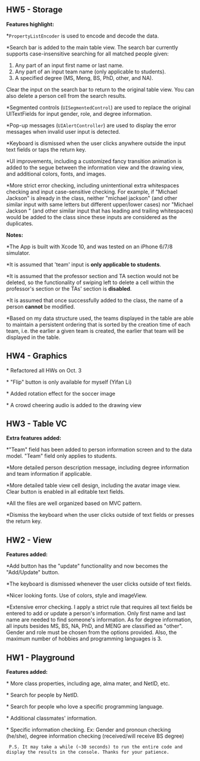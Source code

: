 ## HW5 - Storage

**Features highlight:**

\*`PropertyListEncoder` is used to encode and decode the data.

\*Search bar is added to the main table view. The search bar currently supports case-insensitive searching for all matched people given: 
1. Any part of an input first name or last name. 
2. Any part of an input team name (only applicable to students). 
3. A specified degree (MS, Meng, BS, PhD, other, and NA). 

Clear the input on the search bar to return to the original table view. You can also delete a person cell from the search results.

\*Segmented controls (`UISegmentedControl`) are used to replace the original UITextFields for input gender, role, and degree information.

\*Pop-up messages (`UIAlertController`) are used to display the error messages when invalid user input is detected.

\*Keyboard is dismissed when the user clicks anywhere outside the input text fields or taps the return key.

\*UI improvements, including a customized fancy transition animation is added to the segue between the information view and the drawing view, and additional colors, fonts, and images.

\*More strict error checking, including unintentional extra whitespaces checking and input case-sensitive checking. For example, if "Michael Jackson" is already in the class, neither "michael jackson" (and other similar input with same letters but different upper/lower cases) nor "Michael Jackson     " (and other similar input that has leading and trailing whitespaces) would be added to the class since these inputs are considered as the duplicates.

**Notes:**

\*The App is built with Xcode 10, and was tested on an iPhone 6/7/8 simulator.

\*It is assumed that 'team' input is **only applicable to students**. 

\*It is assumed that the professor section and TA section would not be deleted, so the functionality of swiping left to delete a cell within the professor's section or the TAs' section is **disabled**.

\*It is assumed that once successfully added to the class, the name of a person **cannot** be modified.

\*Based on my data structure used, the teams displayed in the table are able to maintain a persistent ordering that is sorted by the creation time of each team, i.e. the earlier a given team is created, the earlier that team will be displayed in the table.




## HW4 - Graphics

\* Refactored all HWs on Oct. 3

\* "Flip" button is only available for myself (Yifan Li)

\* Added rotation effect for the soccer image

\* A crowd cheering audio is added to the drawing view 




## HW3 - Table VC

**Extra features added:**

\*"Team" field has been added to person information screen and to the data model. "Team" field only applies to students.

\*More detailed person description message, including degree information and team information if applicable.

\*More detailed table view cell design, including the avatar image view. Clear button is enabled in all editable text fields.

\*All the files are well organized based on MVC pattern.

\*Dismiss the keyboard when the user clicks outside of text fields or presses the return key.





## HW2 - View

**Features added:**

\*Add button has the "update" functionality and now becomes the "Add/Update" button.

\*The keyboard is dismissed whenever the user clicks outside of text fields.

\*Nicer looking fonts. Use of colors, style and imageView.

\*Extensive error checking. I apply a strict rule that requires all text fields be entered to add or update a person's information. Only first name and last name are needed to find someone's information.
As for degree information, all inputs besides MS, BS, NA, PhD, and MENG are classified as "other". Gender and role must be chosen from the options provided.
Also, the maximum number of hobbies and programming languages is 3.







## HW1 - Playground


**Features added:**

\* More class properties, including age, alma mater, and NetID, etc.

\* Search for people by NetID.

\* Search for people who love a specific programming language.

\* Additional classmates' information.

\* Specific information checking. Ex: Gender and pronoun checking (he/she), 
    degree information checking (received/will receive BS degree)
    
` P.S. It may take a while (~30 seconds) to run the entire code and display the results in the console. Thanks for your patience.`
